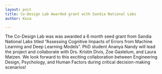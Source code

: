 ```yaml
---
layout: post
title: Co-Design Lab Awarded grant with Sandia National Labs
author: Kosa

---
```


The Co-Design Lab was was awarded a 6 month seed grant from Sandia National Labs titled “Assessing Cognitive Impacts of Errors from Machine Learning and Deep Learning Models”. PhD student Ananya Nandy will lead the project and collaborate with Drs. Kristin Divis, Zoe Gastelum, and Laura Matzen. We look forward to this exciting collaboration between Engineering Design, Psychology, and Human Factors during critical decision-making scenarios!
